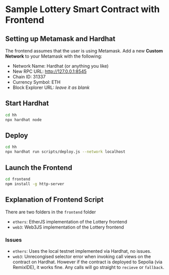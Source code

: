 # Sample Lottery Smart Contract with Frontend

## Setting up Metamask and Hardhat

The frontend assumes that the user is using Metamask. Add a new **Custom Network** to your Metamask with the following:
* Network Name: Hardhat (or anything you like)
* New RPC URL:  http://127.0.0.1:8545
* Chain ID: 31337
* Currency Symbol: ETH
* Block Explorer URL: *leave it as blank*

## Start Hardhat
```bash
cd hh
npx hardhat node
```

## Deploy 
```bash
cd hh
npx hardhat run scripts/deploy.js --network localhost
```

## Launch the Frontend
```bash
cd frontend
npm install -g http-server
```

## Explanation of Frontend Script
There are two folders in the `frontend` folder

* `ethers`: EtherJS implementation of the Lottery frontend
* `web3`: Web3JS implementation of the Lottery frontend 

### Issues
* `ethers`: Uses the local testnet implemented via Hardhat, no issues.
* `web3`: Unrecongised selector error when invoking call views on the contract on Hardhat. However if the contract is deployed to Sepolia (via RemixIDE), it works fine. Any calls will go straight to `recieve` or `fallback`.


